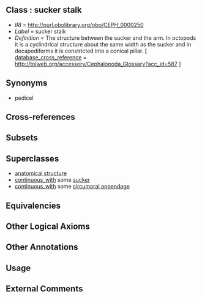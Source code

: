 
## Class : sucker stalk

 * *IRI* = http://purl.obolibrary.org/obo/CEPH_0000250
 * *Label* = sucker stalk
 * *Definition* = The structure between the sucker and the arm. In octopods it is a cyclindrical structure about the same width as the sucker and in decapodiforms it is constricted into a conical pillar. [ [database_cross_reference](../../ef/oboInOwl#hasDbXref.md) = http://tolweb.org/accessory/Cephalopoda_Glossary?acc_id=587 ]

## Synonyms

 * pedicel

## Cross-references


## Subsets


## Superclasses

 * [anatomical structure](../../UBERON/61/UBERON_0000061.md)
 * [continuous_with](../../ceph#continuous/th/ceph#continuous_with.md) some [sucker](../../CEPH/48/CEPH_0000248.md)
 * [continuous_with](../../ceph#continuous/th/ceph#continuous_with.md) some [circumoral appendage](../../CEPH/08/CEPH_0000308.md)

## Equivalencies


## Other Logical Axioms


## Other Annotations


## Usage


## External Comments

